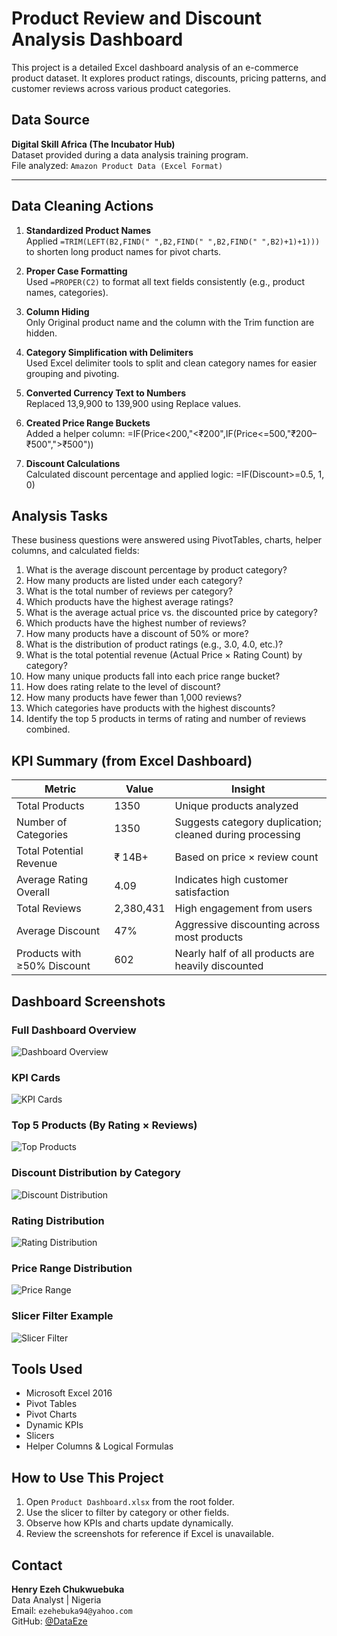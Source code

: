 # Product Review and Discount Analysis Dashboard

This project is a detailed Excel dashboard analysis of an e-commerce product dataset. It explores product ratings, discounts, pricing patterns, and customer reviews across various product categories.

## Data Source

**Digital Skill Africa (The Incubator Hub)**  
Dataset provided during a data analysis training program.  
File analyzed: `Amazon Product Data (Excel Format)`

---

## Data Cleaning Actions

1. **Standardized Product Names**  
   Applied `=TRIM(LEFT(B2,FIND(" ",B2,FIND(" ",B2,FIND(" ",B2)+1)+1)))` to shorten long product names for pivot charts.

2. **Proper Case Formatting**  
   Used `=PROPER(C2)` to format all text fields consistently (e.g., product names, categories).

3. **Column Hiding**  
   Only Original product name and the column with the Trim function are hidden.

4. **Category Simplification with Delimiters**  
   Used Excel delimiter tools to split and clean category names for easier grouping and pivoting.

5. **Converted Currency Text to Numbers**  
   Replaced 13,9,900 to 139,900 using Replace values.

6. **Created Price Range Buckets**  
   Added a helper column:
 =IF(Price<200,"<₹200",IF(Price<=500,"₹200–₹500",">₹500"))

7. **Discount Calculations**  
Calculated discount percentage and applied logic:
  =IF(Discount>=0.5, 1, 0)

## Analysis Tasks

These business questions were answered using PivotTables, charts, helper columns, and calculated fields:

1. What is the average discount percentage by product category?  
2. How many products are listed under each category?  
3. What is the total number of reviews per category?  
4. Which products have the highest average ratings?  
5. What is the average actual price vs. the discounted price by category?  
6. Which products have the highest number of reviews?  
7. How many products have a discount of 50% or more?  
8. What is the distribution of product ratings (e.g., 3.0, 4.0, etc.)?  
9. What is the total potential revenue (Actual Price × Rating Count) by category?  
10. How many unique products fall into each price range bucket?  
11. How does rating relate to the level of discount?  
12. How many products have fewer than 1,000 reviews?  
13. Which categories have products with the highest discounts?  
14. Identify the top 5 products in terms of rating and number of reviews combined.



## KPI Summary (from Excel Dashboard)

| Metric                          | Value        | Insight |
|--------------------------------|--------------|---------|
| Total Products                 | 1350         | Unique products analyzed |
| Number of Categories           | 1350         | Suggests category duplication; cleaned during processing |
| Total Potential Revenue        | ₹ 14B+       | Based on price × review count |
| Average Rating Overall         | 4.09         | Indicates high customer satisfaction |
| Total Reviews                  | 2,380,431    | High engagement from users |
| Average Discount               | 47%          | Aggressive discounting across most products |
| Products with ≥50% Discount    | 602          | Nearly half of all products are heavily discounted |



## Dashboard Screenshots

### Full Dashboard Overview  
![Dashboard Overview](Screenshots/Dashboard-Overview.png)

### KPI Cards  
![KPI Cards](Screenshots/KPI-Cards.png)

### Top 5 Products (By Rating × Reviews)  
![Top Products](Screenshots/Top-5-Products.png)

### Discount Distribution by Category  
![Discount Distribution](Screenshots/Category-Discount-Distribution.png)

### Rating Distribution  
![Rating Distribution](Screenshots/Rating-Distribution.png)

### Price Range Distribution  
![Price Range](Screenshots/Price-Range-Distribution.png)

### Slicer Filter Example  
![Slicer Filter](Screenshots/slicer.jpg)



## Tools Used

- Microsoft Excel 2016
- Pivot Tables
- Pivot Charts
- Dynamic KPIs
- Slicers
- Helper Columns & Logical Formulas



## How to Use This Project

1. Open `Product Dashboard.xlsx` from the root folder.
2. Use the slicer to filter by category or other fields.
3. Observe how KPIs and charts update dynamically.
4. Review the screenshots for reference if Excel is unavailable.


## Contact

**Henry Ezeh Chukwuebuka**  
Data Analyst | Nigeria  
Email: `ezehebuka94@yahoo.com`  
GitHub: [@DataEze](https://github.com/DataEzeh)
